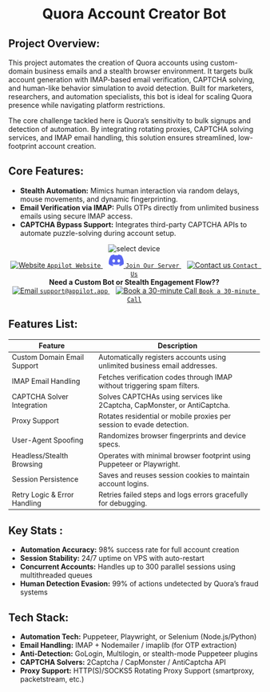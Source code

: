 <h1 align="center">Quora Account Creator Bot</h1>

## Project Overview:

This project automates the creation of Quora accounts using custom-domain business emails and a stealth browser environment. It targets bulk account generation with IMAP-based email verification, CAPTCHA solving, and human-like behavior simulation to avoid detection. Built for marketers, researchers, and automation specialists, this bot is ideal for scaling Quora presence while navigating platform restrictions.

The core challenge tackled here is Quora’s sensitivity to bulk signups and detection of automation. By integrating rotating proxies, CAPTCHA solving services, and IMAP email handling, this solution ensures streamlined, low-footprint account creation.

## Core Features:
- **Stealth Automation:** Mimics human interaction via random delays, mouse movements, and dynamic fingerprinting.
- **Email Verification via IMAP:** Pulls OTPs directly from unlimited business emails using secure IMAP access.
- **CAPTCHA Bypass Support:** Integrates third-party CAPTCHA APIs to automate puzzle-solving during account setup.

<div align="center">
  <img
    src="https://github.com/user-attachments/assets/d200549d-7613-446f-a43b-19a4117ca360"
    alt="select device"
    width="600px"
  />
</div>


<div align="center">
  <a href="https://appilot.app/">
    <img
      alt="Website"
      width="25px"
      src="https://github.com/user-attachments/assets/8e5f3af3-b098-4c1d-980d-df9aebc680d0"
    />
    <code>Appilot Website</code>
  </a>
  &nbsp;&nbsp;
  <a href="https://discord.gg/3CZ5muJdF2">
    <img
      alt="Join Our Server"
      width="30px"
      src="https://github.com/Zeeshanahmad4/RealEstateMate-WhatsApp-Group-Management-Bot/blob/main/discord-icon-svgrepo-com.svg"
    />
    <code>Join Our Server</code>
  </a>
  &nbsp;&nbsp;
  <a href="https://t.me/devpilot1">
    <img
      alt="Contact us"
      width="30px"
      src="https://edent.github.io/SuperTinyIcons/images/svg/telegram.svg"
    />
    <code>Contact Us</code>
  </a>
</div>

<div align="center">
<strong> Need a Custom Bot or Stealth Engagement Flow??</strong>

<div align="center">
  <a href="mailto:support@appilot.app">
  <img
    alt="Email"
    width="30px"
    src="https://github.com/user-attachments/assets/91c8d428-32b7-4be0-91fa-2e42c902b5b8"
  />
  <code>support@appilot.app</code>
</a>
  &nbsp;&nbsp;
  <a href="https://cal.com/app-pilot-m8i8oo/30min">
  <img
    alt="Book a 30-minute Call"
    width="30px"
    src="https://github.com/user-attachments/assets/cd3e5c7b-3e4e-4bb3-b242-bcc20ee78f13"
  />
  <code>Book a 30-minute Call</code>
</a>
<span>

<div align="left">

## Features List:
| Feature                      | Description                                                                |
| ---------------------------- | -------------------------------------------------------------------------- |
| Custom Domain Email Support  | Automatically registers accounts using unlimited business email addresses. |
| IMAP Email Handling          | Fetches verification codes through IMAP without triggering spam filters.   |
| CAPTCHA Solver Integration   | Solves CAPTCHAs using services like 2Captcha, CapMonster, or AntiCaptcha.  |
| Proxy Support                | Rotates residential or mobile proxies per session to evade detection.      |
| User-Agent Spoofing          | Randomizes browser fingerprints and device specs.                          |
| Headless/Stealth Browsing    | Operates with minimal browser footprint using Puppeteer or Playwright.     |
| Session Persistence          | Saves and reuses session cookies to maintain account logins.               |
| Retry Logic & Error Handling | Retries failed steps and logs errors gracefully for debugging.             |


## Key Stats :
- **Automation Accuracy:** 98% success rate for full account creation
- **Session Stability:** 24/7 uptime on VPS with auto-restart
- **Concurrent Accounts:** Handles up to 300 parallel sessions using multithreaded queues
- **Human Detection Evasion:** 99% of actions undetected by Quora’s fraud systems

## Tech Stack:
- **Automation Tech:** Puppeteer, Playwright, or Selenium (Node.js/Python)
- **Email Handling:** IMAP + Nodemailer / imaplib (for OTP extraction)
- **Anti-Detection:** GoLogin, Multilogin, or stealth-mode Puppeteer plugins
- **CAPTCHA Solvers:** 2Captcha / CapMonster / AntiCaptcha API
- **Proxy Support:** HTTP(S)/SOCKS5 Rotating Proxy Support (smartproxy, packetstream, etc.)

